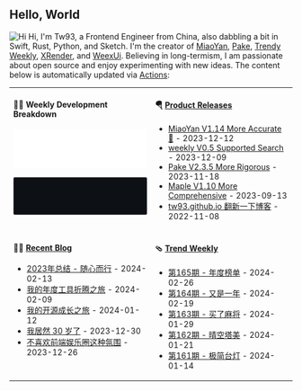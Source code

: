 ## Hello, World

<img src='https://qpluspicture.oss-cn-beijing.aliyuncs.com/6LjjQA/Hi.gif' alt='Hi' width="24"/> Hi, I'm Tw93, a Frontend Engineer from China, also dabbling a bit in Swift, Rust, Python, and Sketch. I'm the creator of [MiaoYan](https://miaoyan.app/), [Pake](https://github.com/tw93/pake), [Trendy Weekly](https://weekly.tw93.fun/), [XRender](https://xrender.fun/), and [WeexUi](https://apache.github.io/incubator-weex-ui/). Believing in long-termism, I am passionate about open source and enjoy experimenting with new ideas. The content below is automatically updated via <a href="https://github.com/tw93/tw93/actions" target="_blank">Actions</a>:

<table width="960px">
<tr>
<td valign="top" width="50%">

#### 🏊‍♂️ Weekly Development Breakdown

![light](https://raw.githubusercontent.com/tw93/tw93/master/images/wakatime_weekly_language_stats.svg#gh-light-mode-only)

![dark](https://raw.githubusercontent.com/tw93/tw93/master/images/wakatime_weekly_language_stats_black.svg#gh-dark-mode-only)

</td>
<td valign="top" width="50%">

#### 🪂 <a href="https://github.com/tw93/tw93/blob/master/releases.md" target="_blank">Product Releases</a>

<!-- recent_releases starts -->
* <a href='https://github.com/tw93/MiaoYan/releases/tag/V1.14.0' target='_blank'>MiaoYan V1.14 More Accurate 🍇</a> - 2023-12-12
* <a href='https://github.com/tw93/weekly/releases/tag/V0.5.0' target='_blank'>weekly V0.5 Supported Search</a> - 2023-12-09
* <a href='https://github.com/tw93/Pake/releases/tag/V2.3.5' target='_blank'>Pake V2.3.5 More Rigorous</a> - 2023-11-18
* <a href='https://github.com/tw93/Maple/releases/tag/V1.10' target='_blank'>Maple V1.10 More Comprehensive</a> - 2023-09-13
* <a href='https://github.com/tw93/tw93.github.io/releases/tag/V0.3.0' target='_blank'>tw93.github.io 翻新一下博客</a> - 2022-11-08
<!-- recent_releases ends -->

</td>
</tr>
<tr>
<td valign="top" width="50%">

#### 🤾‍♂️ <a href="https://tw93.fun" target="_blank">Recent Blog</a>

<!-- blog starts -->
* <a href='https://tw93.fun/2024-02-13/my-2023.html' target='_blank'>2023年总结 - 随心而行</a> - 2024-02-13
* <a href='https://tw93.fun/2024-02-09/tools.html' target='_blank'>我的年度工具折腾之旅</a> - 2024-02-09
* <a href='https://tw93.fun/2024-01-12/open.html' target='_blank'>我的开源成长之旅</a> - 2024-01-12
* <a href='https://tw93.fun/2023-12-30/30.html' target='_blank'>我居然 30 岁了</a> - 2023-12-30
* <a href='https://tw93.fun/2023-12-26/fe.html' target='_blank'>不喜欢前端娱乐圈这种氛围</a> - 2023-12-26
<!-- blog ends -->

</td>
<td valign="top" width="50%">

#### 🩴 <a href="https://weekly.tw93.fun" target="_blank">Trend Weekly</a>

<!-- weekly starts -->

* <a href='https://weekly.tw93.fun/posts/165-%E5%B9%B4%E5%BA%A6%E6%A6%9C%E5%8D%95/' target='_blank'>第165期 - 年度榜单</a> - 2024-02-26
* <a href='https://weekly.tw93.fun/posts/164-%E5%8F%88%E6%98%AF%E4%B8%80%E5%B9%B4/' target='_blank'>第164期 - 又是一年</a> - 2024-02-19
* <a href='https://weekly.tw93.fun/posts/163-%E4%B9%B0%E4%BA%86%E9%BA%BB%E5%B0%86/' target='_blank'>第163期 - 买了麻将</a> - 2024-01-29
* <a href='https://weekly.tw93.fun/posts/162-%E6%99%B4%E7%A9%BA%E5%A1%94%E7%BE%8E/' target='_blank'>第162期 - 晴空塔美</a> - 2024-01-21
* <a href='https://weekly.tw93.fun/posts/161-%E6%9E%81%E7%AE%80%E5%8F%B0%E7%81%AF/' target='_blank'>第161期 - 极简台灯</a> - 2024-01-14
<!-- weekly ends -->

</td>
</tr>

</table>
